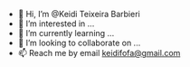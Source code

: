 - 👋 Hi, I’m @Keidi Teixeira Barbieri
- 👀 I’m interested in ...
- 🌱 I’m currently learning ...
- 💞️ I’m looking to collaborate on ...
- 📫 Reach me by email keidifofa@gmail.com

<!---
Keidi-Teixeira/Keidi-Teixeira is a ✨ special ✨ repository because its `README.md` (this file) appears on your GitHub profile.
You can click the Preview link to take a look at your changes.
--->
